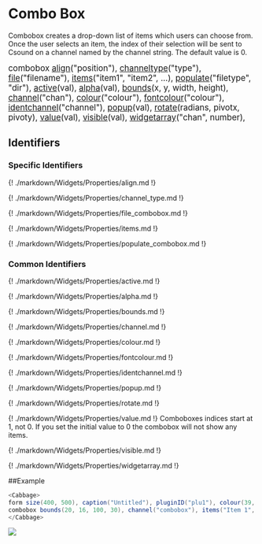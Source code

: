 # Combo Box

Combobox creates a drop-down list of items which users can choose from. Once the user selects an item, the index of their selection will be sent to Csound on a channel named by the channel string. The default value is 0.


<big></pre>
combobox [align](#align)("position"), 
[channeltype](#channel_type)("type"), 
[file](#file_combobox)("filename"), 
[items](#items)("item1", "item2", ...), 
[populate](#populate_combobox)("filetype", "dir"), 
[active](#active)(val), 
[alpha](#alpha)(val), 
[bounds](#bounds)(x, y, width, height), 
[channel](#channel)("chan"), 
[colour](#colour)("colour"), 
[fontcolour](#fontcolour)("colour"), 
[identchannel](#identchannel)("channel"), 
[popup](#popup)(val), 
[rotate](#rotate)(radians, pivotx, pivoty), 
[value](#value)(val), 
[visible](#visible)(val), 
[widgetarray](#widgetarray)("chan", number), 

</pre></big>

<!--(End of syntax)/-->

## Identifiers

### Specific Identifiers

{! ./markdown/Widgets/Properties/align.md !} 

{! ./markdown/Widgets/Properties/channel_type.md !} 

{! ./markdown/Widgets/Properties/file_combobox.md !} 

{! ./markdown/Widgets/Properties/items.md !} 

{! ./markdown/Widgets/Properties/populate_combobox.md !} 


### Common Identifiers
{! ./markdown/Widgets/Properties/active.md !}   

{! ./markdown/Widgets/Properties/alpha.md !}  

{! ./markdown/Widgets/Properties/bounds.md !}   

{! ./markdown/Widgets/Properties/channel.md !} 

{! ./markdown/Widgets/Properties/colour.md !}   

{! ./markdown/Widgets/Properties/fontcolour.md !}  

{! ./markdown/Widgets/Properties/identchannel.md !}  

{! ./markdown/Widgets/Properties/popup.md !}  

{! ./markdown/Widgets/Properties/rotate.md !}   

{! ./markdown/Widgets/Properties/value.md !}  Comboboxes indices start at 1, not 0. If you set the initial value to 0 the combobox will not show any items.  

{! ./markdown/Widgets/Properties/visible.md !}   

{! ./markdown/Widgets/Properties/widgetarray.md !}  

<!--(End of identifiers)/-->

##Example
```csharp
<Cabbage>
form size(400, 500), caption("Untitled"), pluginID("plu1"), colour(39, 40, 34)
combobox bounds(20, 16, 100, 30), channel("combobox"), items("Item 1", "Item 2", "Item 3"), colour("yellow"), fontcolour("black")
</Cabbage>
```

![](../images/comboboxExample.png)